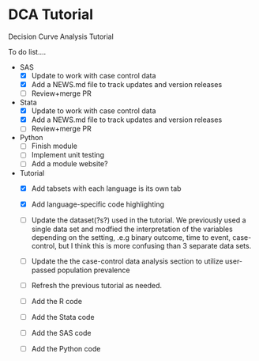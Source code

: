 # DCA Tutorial

<!-- badges: start -->

<!-- badges: end -->

Decision Curve Analysis Tutorial 

To do list....
- SAS
    - [X] Update to work with case control data
    - [X] Add a NEWS.md file to track updates and version releases
    - [ ] Review+merge PR
- Stata
    - [X] Update to work with case control data
    - [X] Add a NEWS.md file to track updates and version releases
    - [ ] Review+merge PR
- Python
    - [ ] Finish module
    - [ ] Implement unit testing
    - [ ] Add a module website?
- Tutorial
    - [X] Add tabsets with each language is its own tab
    - [X] Add language-specific code highlighting
    - [ ] Update the dataset(?s?) used in the tutorial. We previously used a single data set and modfied the interpretation of the variables depending on the setting, .e.g binary outcome, time to event, case-control, but I think this is more confusing than 3 separate data sets.
    - [ ] Update the the case-control data analysis section to utilize user-passed population prevalence
    - [ ] Refresh the previous tutorial as needed.
    - [ ] Add the R code
    - [ ] Add the Stata code
    - [ ] Add the SAS code
    - [ ] Add the Python code

